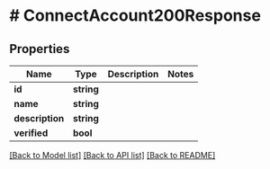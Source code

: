 # # ConnectAccount200Response

## Properties

Name | Type | Description | Notes
------------ | ------------- | ------------- | -------------
**id** | **string** |  |
**name** | **string** |  |
**description** | **string** |  |
**verified** | **bool** |  |

[[Back to Model list]](../../README.md#models) [[Back to API list]](../../README.md#endpoints) [[Back to README]](../../README.md)
